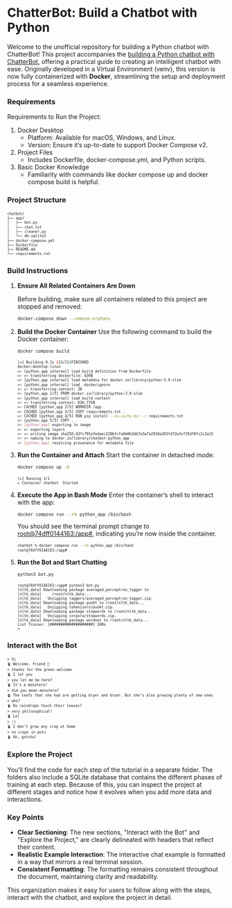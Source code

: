 # ChatterBot: Build a Chatbot with Python

Welcome to the unofficial repository for building a Python chatbot with ChatterBot! This project accompanies the [building a Python chatbot with ChatterBot](https://realpython.com/build-a-chatbot-python-chatterbot/), offering a practical guide to creating an intelligent chatbot with ease. Originally developed in a Virtual Environment (venv), this version is now fully containerized with **Docker**, streamlining the setup and deployment process for a seamless experience.


### Requirements
Requirements to Run the Project:
1. Docker Desktop
    - Platform: Available for macOS, Windows, and Linux.
    - Version: Ensure it’s up-to-date to support Docker Compose v2.
2. Project Files
    - Includes Dockerfile, docker-compose.yml, and Python scripts.
3. Basic Docker Knowledge
    - Familiarity with commands like docker compose up and docker compose build is helpful.

### Project Structure
<small><small>
```bash
chatbot/
├── app/
│   ├── bot.py
│   ├── chat.txt
│   ├── cleaner.py
│   └── db.sqlite3
├── docker-compose.yml
├── Dockerfile
├── README.md
└── requirements.txt
```
 </small></small>


### Build Instructions

1. **Ensure All Related Containers Are Down**
   
   Before building, make sure all containers related to this project are stopped and removed:
   <small>
   ```bash
   docker-compose down --remove-orphans
   ```
    </small>

2. **Build the Docker Container**
    Use the following command to build the Docker container:
    <small>
    ```bash
    docker compose build
    ```
    </small>
    
    <small><small>
    ```bash
    [+] Building 0.1s (11/11)FINISHED
    docker:desktop-linux
    => [python_app internal] load build definition from Dockerfile
    => => transferring dockerfile: 436B
    => [python_app internal] load metadata for docker.io/library/python:3.9-slim
    => [python_app internal] load .dockerignore
    => => transferring context: 2B
    => [python_app 1/5] FROM docker.io/library/python:3.9-slim
    => [python_app internal] load build context
    => => transferring context: 636.77kB
    => CACHED [python_app 2/5] WORKDIR /app
    => CACHED [python_app 3/5] COPY requirements.txt .
    => CACHED [python_app 4/5] RUN pip install --no-cache-dir -r requirements.txt
    => [python_app 5/5] COPY . .
    => [python_app] exporting to image
    => => exporting layers
    => => writing image sha256:43fc701e7edaec220bfcfa0e0b3db7e3a7a2910a263fd72e3cf35df8fc2c3a15
    => => naming to docker.io/library/chatbot-python_app
    => [python_app] resolving provenance for metadata file
    ```
    </small></small>

3. **Run the Container and Attach**
    Start the container in detached mode:
    <small>
    ```bash
    docker compose up -d
    ```
    </small>

    <small><small>
    ```bash
    [+] Running 1/1
    ✔ Container chatbot  Started                                                                                
    ```
    </small></small>                                                                

4. **Execute the App in Bash Mode**
    Enter the container’s shell to interact with the app:
    <small>
    ```bash
    docker compose run --rm python_app /bin/bash
    ```
    </small>
    You should see the terminal prompt change to <u>root@74dff0144163:/app#</u>, indicating you’re now inside the container.

    <small><small>
    ```bash
    chatbot % docker compose run --rm python_app /bin/bash
    root@74dff0144163:/app# 
    ```
    </small></small>                                                                


5. **Run the Bot and Start Chatting**
    <small>
    ```bash
    python3 bot.py
    ```
    </small>

    <small><small>
    ```
    root@74dff0144163:/app# python3 bot.py
    [nltk_data] Downloading package averaged_perceptron_tagger to
    [nltk_data]     /root/nltk_data...
    [nltk_data]   Unzipping taggers/averaged_perceptron_tagger.zip.
    [nltk_data] Downloading package punkt to /root/nltk_data...
    [nltk_data]   Unzipping tokenizers/punkt.zip.
    [nltk_data] Downloading package stopwords to /root/nltk_data...
    [nltk_data]   Unzipping corpora/stopwords.zip.
    [nltk_data] Downloading package wordnet to /root/nltk_data...
    List Trainer: [####################] 100%
    > 
    ```
    </small></small>                                                                


### Interact with the Bot
<small><small>
```
> hi
🪴 Welcome, friend 🤗
> thanks for the green welcome
🪴 I let you
> you let me be here?
🪴 It's a monsters!
> did you mean monstera?
🪴 The leafs that she had are getting dryer and dryer. But she’s also growing plenty of new ones
> who?
🪴 Do raindrops touch their leaves?
> very philosophical!
🪴 Lol
> ;)
🪴 I don't grow any crop at home
> no crops in pots
🪴 Ah, gotcha!
```
</small></small> 


### Explore the Project

You’ll find the code for each step of the tutorial in a separate folder. The folders also include a SQLite database that contains the different phases of training at each step. Because of this, you can inspect the project at different stages and notice how it evolves when you add more data and interactions.

### Key Points
- **Clear Sectioning**: The new sections, "Interact with the Bot" and "Explore the Project," are clearly delineated with headers that reflect their content.
- **Realistic Example Interaction**: The interactive chat example is formatted in a way that mirrors a real terminal session.
- **Consistent Formatting**: The formatting remains consistent throughout the document, maintaining clarity and readability.

This organization makes it easy for users to follow along with the steps, interact with the chatbot, and explore the project in detail.